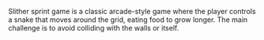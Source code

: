 Slither sprint game is a classic arcade-style game where the player controls a snake that moves around the grid, eating food to grow longer. The main challenge is to avoid colliding with the walls or itself.
